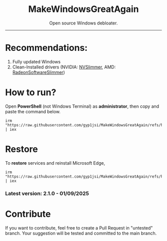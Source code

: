 <h1 align="center">MakeWindowsGreatAgain</h1>

<p align="center"> Open source Windows debloater. </p>

<hr>

# Recommendations:
1. Fully updated Windows
2. Clean-Installed drivers (NVIDIA: [NVSlimmer](https://www.majorgeeks.com/mg/getmirror/nvslimmer,2.html), AMD: [RadeonSoftwareSlimmer](https://github.com/GSDragoon/RadeonSoftwareSlimmer))

# How to run?
Open **PowerShell** (not Windows Terminal) as **administrator**, then copy and paste the command below.
```
irm "https://raw.githubusercontent.com/gyp1jsi/MakeWindowsGreatAgain/refs/heads/untested/mwga.ps1" | iex
```
# Restore
To **restore** services and reinstall Microsoft Edge, 
```
irm "https://raw.githubusercontent.com/gyp1jsi/MakeWindowsGreatAgain/refs/heads/untested/restore.ps1" | iex
```
### Latest version: 2.1.0 - 01/09/2025

# Contribute
If you want to contribute, feel free to create a Pull Request in "untested" branch. Your suggestion will be tested and committed to the main branch. 